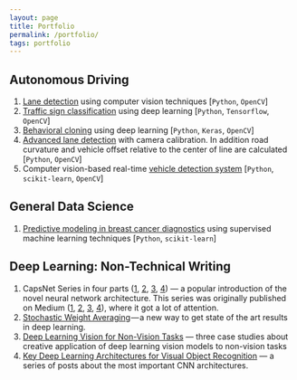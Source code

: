 ```yaml
---
layout: page
title: Portfolio
permalink: /portfolio/
tags: portfolio
---
```


## Autonomous Driving

1. [Lane detection](/portfolio/lane-finding/) using computer vision techniques [`Python`, `OpenCV`]
2. [Traffic sign classification](/portfolio/traffic-signs-classification/) using deep learning [`Python`, `Tensorflow`, `OpenCV`]
3. [Behavioral cloning](/portfolio/behavioral-cloning/) using deep learning [`Python`, `Keras`, `OpenCV`]
4. [Advanced lane detection](/portfolio/advanced-lane-finding/) with camera calibration. In addition road curvature and vehicle offset relative to the center of line are calculated [`Python`, `OpenCV`]
5. Computer vision-based real-time [vehicle detection system](/portfolio/vehicle-detection-cv/) [`Python`, `scikit-learn`, `OpenCV`]

## General Data Science

1. [Predictive modeling in breast cancer diagnostics](/portfolio/breast-cancer-diagnostics/) using supervised machine learning techniques [`Python`, `scikit-learn`]

## Deep Learning: Non-Technical Writing

1. CapsNet Series in four parts ([1](/capsules-1/), [2](https://pechyonkin.me/capsules-2/), [3](/capsules-3/), [4](/capsules-4/)) — a popular introduction of the novel neural network architecture. This series was originally published on Medium ([1](https://medium.com/ai%C2%B3-theory-practice-business/understanding-hintons-capsule-networks-part-i-intuition-b4b559d1159b), [2](https://medium.com/ai%C2%B3-theory-practice-business/understanding-hintons-capsule-networks-part-ii-how-capsules-work-153b6ade9f66), [3](https://medium.com/ai%C2%B3-theory-practice-business/understanding-hintons-capsule-networks-part-iii-dynamic-routing-between-capsules-349f6d30418), [4](https://medium.com/@pechyonkin/part-iv-capsnet-architecture-6a64422f7dce)), where it got a lot of attention.
2. [Stochastic Weight Averaging](/stochastic-weight-averaging/) — a new way to get state of the art results in deep learning.
3. [Deep Learning Vision for Non-Vision Tasks](/deep-learning-vision-non-vision-tasks/) — three case studies about creative application of deep learning vision models to non-vision tasks
4. [Key Deep Learning Architectures for Visual Object Recognition](/architectures/) — a series of posts about the most important CNN architectures.